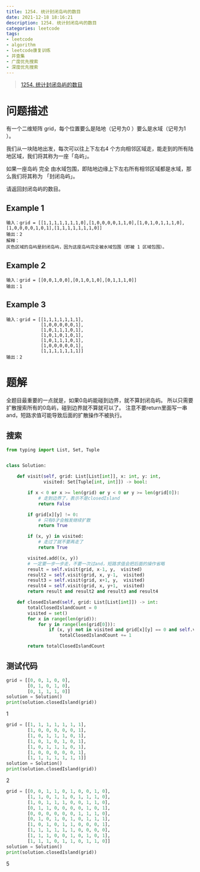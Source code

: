 ```yaml
---
title: 1254. 统计封闭岛屿的数目
date: 2021-12-18 18:16:21
description: 1254. 统计封闭岛屿的数目
categories: leetcode
tags:
- leetcode
- algorithm
- leetcode康复训练
- 并查集
- 广度优先搜索
- 深度优先搜索
---
```


> [1254. 统计封闭岛屿的数目](https://leetcode-cn.com/problems/number-of-closed-islands/)

# 问题描述

有一个二维矩阵 grid，每个位置要么是陆地（记号为0 ）要么是水域（记号为1 ）。

我们从一块陆地出发，每次可以往上下左右4 个方向相邻区域走，能走到的所有陆地区域，我们将其称为一座「岛屿」。

如果一座岛屿 完全 由水域包围，即陆地边缘上下左右所有相邻区域都是水域，那么我们将其称为 「封闭岛屿」。

请返回封闭岛屿的数目。

## Example 1

```
输入：grid = [[1,1,1,1,1,1,1,0],[1,0,0,0,0,1,1,0],[1,0,1,0,1,1,1,0],[1,0,0,0,0,1,0,1],[1,1,1,1,1,1,1,0]]
输出：2
解释：
灰色区域的岛屿是封闭岛屿，因为这座岛屿完全被水域包围（即被 1 区域包围）。
```

## Example 2

```
输入：grid = [[0,0,1,0,0],[0,1,0,1,0],[0,1,1,1,0]]
输出：1
```

## Example 3

```
输入：grid = [[1,1,1,1,1,1,1],
             [1,0,0,0,0,0,1],
             [1,0,1,1,1,0,1],
             [1,0,1,0,1,0,1],
             [1,0,1,1,1,0,1],
             [1,0,0,0,0,0,1],
             [1,1,1,1,1,1,1]]
输出：2
```

# 题解

全题目最重要的一点就是，如果0岛屿能碰到边界，就不算封闭岛屿。
所以只需要扩散搜索所有的0岛屿，碰到边界就不算就可以了。
注意不要return里面写一串and，短路求值可能导致后面的扩散操作不被执行。

## 搜索

```python
from typing import List, Set, Tuple


class Solution:

    def visit(self, grid: List[List[int]], x: int, y: int,
              visited: Set[Tuple[int, int]]) -> bool:

        if x < 0 or x >= len(grid) or y < 0 or y >= len(grid[0]):
            # 走到边界了，表示不是closedIsland
            return False

        if grid[x][y] != 0:
            # 只有0才会触发继续扩散
            return True

        if (x, y) in visited:
            # 走过了就不要再走了
            return True

        visited.add((x, y))
        # 一定要一步一步走，不要一次过and，短路求值会把后面的操作省略
        result = self.visit(grid, x-1, y,  visited)
        result2 = self.visit(grid, x, y-1,  visited)
        result3 = self.visit(grid, x+1, y,  visited)
        result4 = self.visit(grid, x, y+1,  visited)
        return result and result2 and result3 and result4

    def closedIsland(self, grid: List[List[int]]) -> int:
        totalClosedIslandCount = 0
        visited = set()
        for x in range(len(grid)):
            for y in range(len(grid[0])):
                if (x, y) not in visited and grid[x][y] == 0 and self.visit(grid, x, y, visited):
                    totalClosedIslandCount += 1

        return totalClosedIslandCount
```

## 测试代码

```python
grid = [[0, 0, 1, 0, 0],
        [0, 1, 0, 1, 0],
        [0, 1, 1, 1, 0]]
solution = Solution()
print(solution.closedIsland(grid))
```
1

```python
grid = [[1, 1, 1, 1, 1, 1, 1],
        [1, 0, 0, 0, 0, 0, 1],
        [1, 0, 1, 1, 1, 0, 1],           
        [1, 0, 1, 0, 1, 0, 1],
        [1, 0, 1, 1, 1, 0, 1],
        [1, 0, 0, 0, 0, 0, 1],
        [1, 1, 1, 1, 1, 1, 1]]
solution = Solution()
print(solution.closedIsland(grid))
```
2

```python
grid = [[0, 0, 1, 1, 0, 1, 0, 0, 1, 0],
        [1, 1, 0, 1, 1, 0, 1, 1, 1, 0],
        [1, 0, 1, 1, 1, 0, 0, 1, 1, 0],
        [0, 1, 1, 0, 0, 0, 0, 1, 0, 1],
        [0, 0, 0, 0, 0, 0, 1, 1, 1, 0],
        [0, 1, 0, 1, 0, 1, 0, 1, 1, 1],
        [1, 0, 1, 0, 1, 1, 0, 0, 0, 1],
        [1, 1, 1, 1, 1, 1, 0, 0, 0, 0],
        [1, 1, 1, 0, 0, 1, 0, 1, 0, 1],
        [1, 1, 1, 0, 1, 1, 0, 1, 1, 0]]
solution = Solution()
print(solution.closedIsland(grid))
```
5